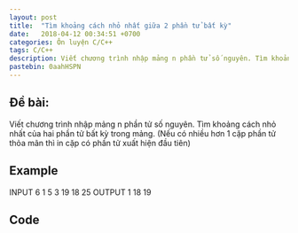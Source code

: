 ```yaml
---
layout: post
title:  "Tìm khoảng cách nhỏ nhất giữa 2 phần tử bất kỳ"
date:   2018-04-12 00:34:51 +0700
categories: Ôn luyện C/C++
tags: C/C++
description: Viết chương trình nhập mảng n phần tử số nguyên. Tìm khoảng cách nhỏ nhất của hai phần tử bất kỳ trong mảng. (Nếu có nhiều hơn 1 cặp phần tử thỏa mãn thì in cặp có phần tử xuất hiện đầu tiên)
pastebin: 0aahHSPN
---
```

## Đề bài:
Viết chương trình nhập mảng n phần tử số nguyên. Tìm khoảng cách nhỏ nhất của hai phần tử bất kỳ trong mảng. (Nếu có nhiều hơn 1 cặp phần tử thỏa mãn thì in cặp có phần tử xuất hiện đầu tiên) 

## Example

INPUT
6
1 5 3 19 18 25
OUTPUT
1 18 19
## Code


